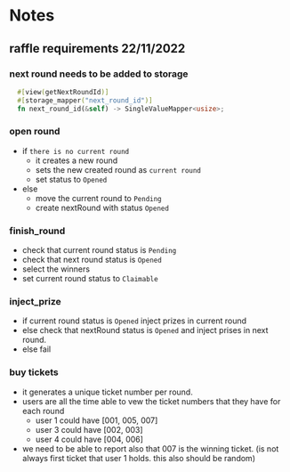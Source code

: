 # Notes

## raffle requirements 22/11/2022

### next round needs to be added to storage
```rust  
  #[view(getNextRoundId)]
  #[storage_mapper("next_round_id")]
  fn next_round_id(&self) -> SingleValueMapper<usize>;
```
 
### open round
- if `there is no current round`
    - it creates a new round
    - sets the new created round as `current round`
    - set status to `Opened`
- else
  - move the current round to `Pending`
  - create nextRound with status `Opened`

### finish_round
- check that current round status is `Pending`
- check that next round status is `Opened`
- select the winners
- set current round status to `Claimable`

### inject_prize
- if current round status is `Opened` inject prizes in current round
- else check that nextRound status is `Opened` and inject prises in next round.
- else fail

### buy tickets
- it generates a unique ticket number per round.
- users are all the time able to vew the ticket numbers that they have for each round
  - user 1 could have [001, 005, 007]
  - user 3 could have [002, 003]
  - user 4 could have [004, 006]
- we need to be able to report also that 007 is the winning ticket. (is not always first ticket that user 1 holds. this also should be random)

